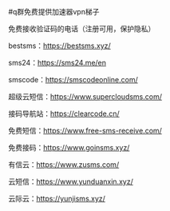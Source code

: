 #q群免费提供加速器vpn梯子

免费接收验证码的电话（注册可用，保护隐私）

bestsms：https://bestsms.xyz/

sms24：https://sms24.me/en

smscode：https://smscodeonline.com/

超级云短信：https://www.supercloudsms.com/

接码导航站：https://clearcode.cn/

免费短信：https://www.free-sms-receive.com/

免费接码：https://www.goinsms.xyz/

有信云：https://www.zusms.com/

云短信：https://www.yunduanxin.xyz/

云际云：https://yunjisms.xyz/
